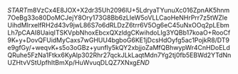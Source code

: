 $START$m8VzCx4E8JOX+X2dr35Uh2096lU+5LdryaTYunuXc016ZpnAK5hnm7OeBg33o80DoMCJejY8Ory173G8Bb6zLIeW5oVLLCaoHeNHrPrr7z5tWZleUihdMIrxelfRH2d43v9jwL86S7o6dRLDzZ6trr6V5Og6eC45uNxOOq2pLEbmLh7pCAAI8UaiqITSKVpbNhoxEbcxQXzldgCKwihdoLIg3YQBb17koaO+RooCf9K+y+DovQFUidMyCaxs7wGHUU4bgboG6KE1jDcsHdOyfg5ac1PojkR8/DT9e9gfGy/+weqvK+s5o3oGBz+yunfly5kQY2xbjjoZaMfQBhwypWr4CnHDoELdQRuhe5FzNa1Ftkx6KyAlp302Rhr27qckJLkLaqtMdn7Yg2tj0fb5EBWd2YTdNnUZHtvVStUpfhItBmXp/HuWvuqDLQZ7XNxg$END$
